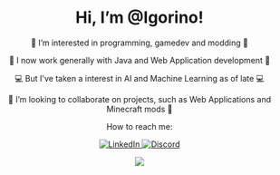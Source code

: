 <h1 align="center">  Hi, I’m @Igorino!  </h1>

<p align="center"> 👀 I’m interested in programming, gamedev and modding 👀 </p>
<p align="center"> 🌱 I now work generally with Java and Web Application development 🌱 </p>
<p align="center"> 💻 But I've taken a interest in AI and Machine Learning as of late 💻 </p>
<p align="center"> 💞️ I’m looking to collaborate on projects, such as Web Applications and Minecraft mods 💞️ </p>
<p align="center">  How to reach me: </p>

<p align="center"> 
  <a href="https://www.linkedin.com/in/igor-ferreira-aab3aa44/">
    <img alt="LinkedIn" src="https://img.shields.io/badge/-Igor%20Ferreira-blue?style=flat-square&logo=Linkedin&logoColor=white&link=https://www.linkedin.com/in/igor-ferreira-aab3aa44/"/>
  </a>
  <a href="https://discordapp.com/users/345026104030484737">
    <img alt="Discord" src="https://img.shields.io/badge/-Igorino%233369-blue?style=flat-square&logo=Discord&logoColor=white"/>
  </a>
</p>
<p align="center">
  <img src="https://github-readme-stats.vercel.app/api/top-langs/?username=Igorino&layout=compact&langs_count=8&theme=algolia&hide_border=true&bg_color=ffffff00">
</p>

<!---







Igorino/Igorino is a ✨ special ✨ repository because its `README.md` (this file) appears on your GitHub profile.
You can click the Preview link to take a look at your changes.
--->
